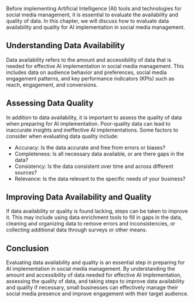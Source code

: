 

Before implementing Artificial Intelligence (AI) tools and technologies for social media management, it is essential to evaluate the availability and quality of data. In this chapter, we will discuss how to evaluate data availability and quality for AI implementation in social media management.

Understanding Data Availability
-------------------------------

Data availability refers to the amount and accessibility of data that is needed for effective AI implementation in social media management. This includes data on audience behavior and preferences, social media engagement patterns, and key performance indicators (KPIs) such as reach, engagement, and conversions.

Assessing Data Quality
----------------------

In addition to data availability, it is important to assess the quality of data when preparing for AI implementation. Poor-quality data can lead to inaccurate insights and ineffective AI implementations. Some factors to consider when evaluating data quality include:

* Accuracy: Is the data accurate and free from errors or biases?
* Completeness: Is all necessary data available, or are there gaps in the data?
* Consistency: Is the data consistent over time and across different sources?
* Relevance: Is the data relevant to the specific needs of your business?

Improving Data Availability and Quality
---------------------------------------

If data availability or quality is found lacking, steps can be taken to improve it. This may include using data enrichment tools to fill in gaps in the data, cleaning and organizing data to remove errors and inconsistencies, or collecting additional data through surveys or other means.

Conclusion
----------

Evaluating data availability and quality is an essential step in preparing for AI implementation in social media management. By understanding the amount and accessibility of data needed for effective AI implementation, assessing the quality of data, and taking steps to improve data availability and quality if necessary, small businesses can effectively manage their social media presence and improve engagement with their target audience.


